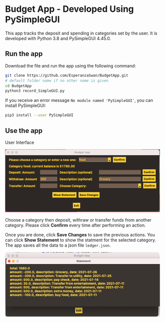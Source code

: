 # Budget App - Developed Using PySimpleGUI

This app tracks the deposit and spending in categories set by the user. It is developed with Python 3.8 and 
PySimpleGUI 4.45.0. 

## Run the app

Download the file and run the app using the following command:

``` bash
git clone https://github.com/EsperanzaSwan/BudgetApp.git
# default folder name if no other name is given
cd BudgetApp 
python3 record_SimpleGUI.py
```
If you receive an error message `No module named 'PySimpleGUI'`, you can install PySimpleGUI:

``` bash
pip3 install --user PySimpleGUI
```
## Use the app

User Interface

<img src = https://github.com/EsperanzaSwan/BudgetApp/blob/master/App_GUI.png>

Choose a category then deposit, withraw or transfer funds from another category. Please click **Confirm** every time after performing an action. 

Once you are done, click **Save Changes** to save the previous actions. You can click **Show Statement** to show the statment for the selected category. The
app saves all the data to a json file `ledger.json`.

<img src = https://github.com/EsperanzaSwan/BudgetApp/blob/master/Statement.png>
